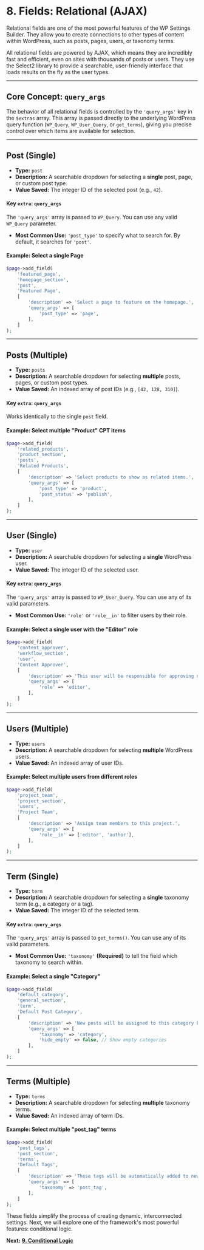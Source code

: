 # 8. Fields: Relational (AJAX)

Relational fields are one of the most powerful features of the WP Settings Builder. They allow you to create connections to other types of content within WordPress, such as posts, pages, users, or taxonomy terms.

All relational fields are powered by AJAX, which means they are incredibly fast and efficient, even on sites with thousands of posts or users. They use the Select2 library to provide a searchable, user-friendly interface that loads results on the fly as the user types.

---

## Core Concept: `query_args`

The behavior of all relational fields is controlled by the `'query_args'` key in the `$extras` array. This array is passed directly to the underlying WordPress query function (`WP_Query`, `WP_User_Query`, or `get_terms`), giving you precise control over which items are available for selection.

---

## Post (Single)

*   **Type:** `post`
*   **Description:** A searchable dropdown for selecting a **single** post, page, or custom post type.
*   **Value Saved:** The integer ID of the selected post (e.g., `42`).

#### Key `extra`: `query_args`

The `'query_args'` array is passed to `WP_Query`. You can use any valid `WP_Query` parameter.

*   **Most Common Use:** `'post_type'` to specify what to search for. By default, it searches for `'post'`.

#### Example: Select a single Page

```php
$page->add_field( 
    'featured_page', 
    'homepage_section', 
    'post', 
    'Featured Page', 
    [
        'description' => 'Select a page to feature on the homepage.',
        'query_args' => [
            'post_type' => 'page',
        ],
    ]
);
```

---

## Posts (Multiple)

*   **Type:** `posts`
*   **Description:** A searchable dropdown for selecting **multiple** posts, pages, or custom post types.
*   **Value Saved:** An indexed array of post IDs (e.g., `[42, 128, 310]`).

#### Key `extra`: `query_args`

Works identically to the single `post` field.

#### Example: Select multiple "Product" CPT items

```php
$page->add_field(
    'related_products',
    'product_section',
    'posts', 
    'Related Products', 
    [
        'description' => 'Select products to show as related items.',
        'query_args' => [
            'post_type' => 'product',
            'post_status' => 'publish',
        ],
    ]
);
```

---

## User (Single)

*   **Type:** `user`
*   **Description:** A searchable dropdown for selecting a **single** WordPress user.
*   **Value Saved:** The integer ID of the selected user.

#### Key `extra`: `query_args`

The `'query_args'` array is passed to `WP_User_Query`. You can use any of its valid parameters.

*   **Most Common Use:** `'role'` or `'role__in'` to filter users by their role.

#### Example: Select a single user with the "Editor" role

```php
$page->add_field(
    'content_approver', 
    'workflow_section',
    'user', 
    'Content Approver',
    [
        'description' => 'This user will be responsible for approving new content.',
        'query_args' => [
            'role' => 'editor',
        ],
    ]
);
```

---

## Users (Multiple)

*   **Type:** `users`
*   **Description:** A searchable dropdown for selecting **multiple** WordPress users.
*   **Value Saved:** An indexed array of user IDs.

#### Example: Select multiple users from different roles

```php
$page->add_field( 
    'project_team', 
    'project_section',
    'users', 
    'Project Team', 
    [
        'description' => 'Assign team members to this project.',
        'query_args' => [
            'role__in' => ['editor', 'author'],
        ],
    ]
);
```

---

## Term (Single)

*   **Type:** `term`
*   **Description:** A searchable dropdown for selecting a **single** taxonomy term (e.g., a category or a tag).
*   **Value Saved:** The integer ID of the selected term.

#### Key `extra`: `query_args`

The `'query_args'` array is passed to `get_terms()`. You can use any of its valid parameters.

*   **Most Common Use:** `'taxonomy'` **(Required)** to tell the field which taxonomy to search within.

#### Example: Select a single "Category"

```php
$page->add_field( 
    'default_category',
    'general_section', 
    'term', 
    'Default Post Category', 
    [
        'description' => 'New posts will be assigned to this category by default.',
        'query_args' => [
            'taxonomy' => 'category',
            'hide_empty' => false, // Show empty categories
        ],
    ]
);
```

---

## Terms (Multiple)

*   **Type:** `terms`
*   **Description:** A searchable dropdown for selecting **multiple** taxonomy terms.
*   **Value Saved:** An indexed array of term IDs.

#### Example: Select multiple "post_tag" terms

```php
$page->add_field( 
    'post_tags', 
    'post_section', 
    'terms', 
    'Default Tags', 
    [
        'description' => 'These tags will be automatically added to new posts.',
        'query_args' => [
            'taxonomy' => 'post_tag',
        ],
    ]
);
```

These fields simplify the process of creating dynamic, interconnected settings. Next, we will explore one of the framework's most powerful features: conditional logic.

**Next:** [**9. Conditional Logic**](./09-conditional-logic.md)